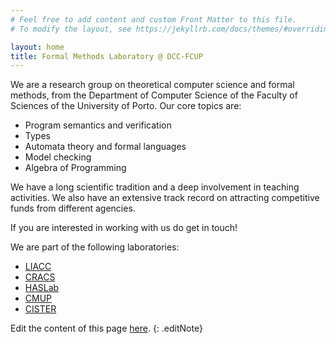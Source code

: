 ```yaml
---
# Feel free to add content and custom Front Matter to this file.
# To modify the layout, see https://jekyllrb.com/docs/themes/#overriding-theme-defaults

layout: home
title: Formal Methods Laboratory @ DCC-FCUP
---
```



<!--   <h1 class="intro-title--">
    About
  </h1>
 -->

We are a research group on theoretical computer science and formal methods, from the Department of Computer Science of the Faculty of Sciences of the University of Porto. Our core topics are:

   - Program semantics and verification
   - Types
   - Automata theory and formal languages
   - Model checking
   - Algebra of Programming

We have a long scientific tradition and a deep involvement in teaching activities. We also have an
extensive track record on attracting competitive funds from different
agencies. 

If you are interested in working with us do get in touch! 
<!-- The summing
picture of all our research is given by the diagram below - 
which every computer scientist knows.
 -->
We are part of the following laboratories:

 - [LIACC](https://liacc.fe.up.pt)
 - [CRACS](https://www.inesctec.pt/en/centres/cracs)
 - [HASLab](https://www.inesctec.pt/en/centres/haslab)
 - [CMUP](https://www.cmup.pt)
 - [CISTER](https://cister-labs.pt)


Edit the content of this page [here](https://github.com/FM-DCC/fm-dcc.github.io/blob/main/index.md).
{: .editNote}
